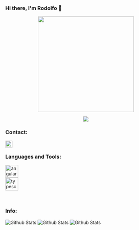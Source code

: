 ### Hi there, I'm Rodolfo 👋

<p align="center">
  <img width="300px" heigth="300px" src="https://camo.githubusercontent.com/e220312fa9d2fc06c614f678b1e628bd867d9f5780bcac14afc2dbe0494f9132/68747470733a2f2f6d69726f2e6d656469756d2e636f6d2f6d61782f3837352f312a557263323873626e4f52474f57356f796f68513036672e676966" />
</p>

<p align="center">
  <img src="(https://gpvc.arturio.dev/RondonLeonR" />
</p>


### Contact:
[<img align="left" alt="codeSTACKr | LinkedIn" width="22px" src="https://img.icons8.com/external-justicon-lineal-color-justicon/64/000000/external-linkedin-social-media-justicon-lineal-color-justicon.png" />][linkedin]

</br>

### Languages and Tools:

[<img src='https://cdn.jsdelivr.net/npm/simple-icons@3.0.1/icons/angular.svg' alt='angular' height='40'>](https://angular.io/)  
[<img src='https://cdn.jsdelivr.net/npm/simple-icons@3.0.1/icons/typescript.svg' alt='typescript' height='40'>](https://www.typescriptlang.org/)  

</br>

### Info:
<img align="center" alt="Github Stats" src="https://github-readme-stats.vercel.app/api?username=RondonLeonR&show_icons=true&theme=tokyonight" />
<img align="center" alt="Github Stats" src="https://github-readme-stats.vercel.app/api/top-langs/?username=RondonLeonR&layout=compact&theme=tokyonight" />
<img align="center" alt="Github Stats" src="https://github-readme-streak-stats.herokuapp.com/?user=RondonLeonR" />

[linkedin]: https://www.linkedin.com/in/rodolfo-rondon-leon-9665251a1/

